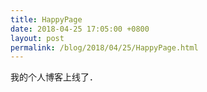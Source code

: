 ```yaml
---
title: HappyPage
date: 2018-04-25 17:05:00 +0800
layout: post
permalink: /blog/2018/04/25/HappyPage.html
---
```

我的个人博客上线了．
